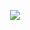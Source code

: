 <p align="center">
  <img src="https://capsule-render.vercel.app/api?type=Slice&height=250&color=97dbae&animation=fadeIn&fontColor=363636&rotate=16&DescAlignY=30&DescAlign=60&fontAlignY=20&fontAlign=70&text=Crypto%20World!&desc=Hello%20capsule%20render"/>
</p>
